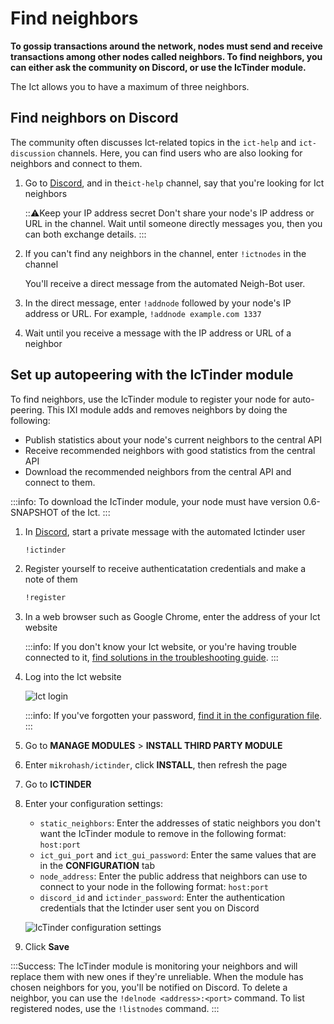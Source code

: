 # Find neighbors

**To gossip transactions around the network, nodes must send and receive transactions among other nodes called neighbors. To find neighbors, you can either ask the community on Discord, or use the IcTinder module.**

The Ict allows you to have a maximum of three neighbors.

## Find neighbors on Discord

The community often discusses Ict-related topics in the `ict-help` and `ict-discussion` channels. Here, you can find users who are also looking for neighbors and connect to them.

1. Go to [Discord](https://discordapp.com/invite/fNGZXvh), and in the`ict-help` channel, say that you're looking for Ict neighbors

    :::warning:Keep your IP address secret
    Don't share your node's IP address or URL in the channel. Wait until someone directly messages you, then you can both exchange details.
    :::

2. If you can't find any neighbors in the channel, enter `!ictnodes` in the channel

    You'll receive a direct message from the automated Neigh-Bot user.

3. In the direct message, enter `!addnode` followed by your node's IP address or URL. For example, `!addnode example.com 1337`

4. Wait until you receive a message with the IP address or URL of a neighbor

## Set up autopeering with the IcTinder module

To find neighbors, use the IcTinder module to register your node for auto-peering. This IXI module adds and removes neighbors by doing the following:

* Publish statistics about your node's current neighbors to the central API
* Receive recommended neighbors with good statistics from the central API
* Download the recommended neighbors from the central API and connect to them.

:::info:
To download the IcTinder module, your node must have version 0.6-SNAPSHOT of the Ict.
:::

1. In [Discord](https://discordapp.com/invite/fNGZXvh), start a private message with the automated Ictinder user

    ```bash
    !ictinder
    ```

2. Register yourself to receive authenticatation credentials and make a note of them

    ```bash
    !register
    ```

3. In a web browser such as Google Chrome, enter the address of your Ict website

    :::info:
    If you don't know your Ict website, or you're having trouble connected to it, [find solutions in the troubleshooting guide](../references/troubleshooting.md).
    :::

4. Log into the Ict website

    ![Ict login](../ict-password.png)

    :::info:
    If you've forgotten your password, [find it in the configuration file](../references/troubleshooting.md).
    :::

5. Go to **MANAGE MODULES** > **INSTALL THIRD PARTY MODULE**

6. Enter `mikrohash/ictinder`, click **INSTALL**, then refresh the page

7. Go to **ICTINDER**

8. Enter your configuration settings:

    * `static_neighbors`: Enter the addresses of static neighbors you don't want the IcTinder module to remove in the following format: `host:port`
    * `ict_gui_port` and `ict_gui_password`: Enter the same values that are in the **CONFIGURATION** tab
    * `node_address`: Enter the public address that neighbors can use to connect to your node in the following format: `host:port`
    * `discord_id` and `ictinder_password`: Enter the authentication credentials that the Ictinder user sent you on Discord

    ![IcTinder configuration settings](../ictinder-configuration.png)

9. Click **Save**

:::Success:
The IcTinder module is monitoring your neighbors and will replace them with new ones if they're unreliable.
When the module has chosen neighbors for you, you'll be notified on Discord. To delete a neighbor, you can use the `!delnode <address>:<port>` command. To list registered nodes, use the `!listnodes` command.
:::
